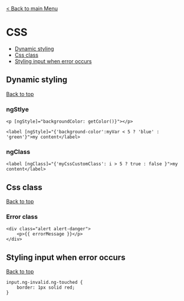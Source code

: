 [< Back to main Menu](https://github.com/gsoulie/Mobile-App-Development/blob/master/angular_sheet.md)    

# CSS    

* [Dynamic styling](#dynamic-styling)     
* [Css class](#css-class)    
* [Styling input when error occurs](#styling-input-when-error-occurs)    



## Dynamic styling
[Back to top](#css)   

### ngStlye

```
<p [ngStyle]="backgroundColor: getColor()}"></p>

<label [ngStyle]="{'background-color':myVar < 5 ? 'blue' : 'green'}">my content</label>
```

### ngClass

```
<label [ngClass]="{'myCssCustomClass': i > 5 ? true : false }">my content</label>
```

## Css class
[Back to top](#css)   

### Error class

```
<div class="alert alert-danger">
    <p>{{ errorMessage }}</p>
</div>
```

## Styling input when error occurs
[Back to top](#css)   

```
input.ng-invalid.ng-touched {
    border: 1px solid red;
}
```